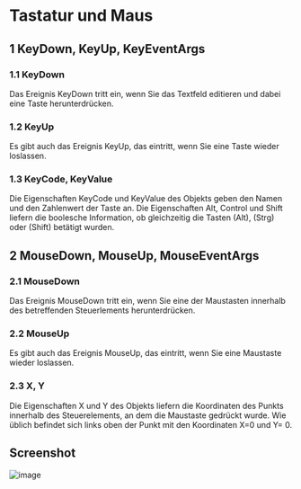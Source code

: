 # Tastatur und Maus

## 1  KeyDown, KeyUp, KeyEventArgs

### 1.1	KeyDown

Das Ereignis KeyDown tritt ein, wenn Sie das Textfeld editieren und dabei eine Taste herunterdrücken.

### 1.2	KeyUp
Es gibt auch das Ereignis KeyUp, das eintritt, wenn Sie eine Taste wieder loslassen.
### 1.3	KeyCode, KeyValue
Die Eigenschaften KeyCode und KeyValue des Objekts geben den Namen und den Zahlenwert der Taste an. Die Eigenschaften Alt, Control und Shift liefern die boolesche Information, ob gleichzeitig die Tasten (Alt), (Strg) oder (Shift) betätigt wurden.
## 2  MouseDown, MouseUp, MouseEventArgs
### 2.1 MouseDown
Das Ereignis MouseDown tritt ein, wenn Sie eine der Maustasten innerhalb des betreffenden Steuerlements herunterdrücken.
### 2.2 MouseUp
Es gibt auch das Ereignis MouseUp, das eintritt, wenn Sie eine Maustaste wieder loslassen.
### 2.3	X, Y
Die Eigenschaften X und Y des Objekts liefern die Koordinaten des Punkts innerhalb des Steuerelements, an dem die Maustaste gedrückt wurde. Wie üblich befindet sich links oben der Punkt mit den Koordinaten X=0 und Y= 0.

## Screenshot

![image](https://user-images.githubusercontent.com/110610894/189151306-cd159bcb-ab55-4497-af78-24a81cc9bf1f.png)
